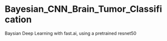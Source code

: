 # Bayesian_CNN_Brain_Tumor_Classification
Baysian Deep Learning with fast.ai, using a pretrained resnet50
